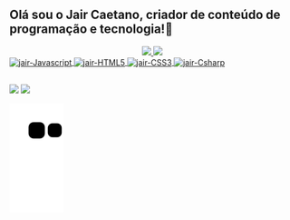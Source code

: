 ## Olá sou o Jair Caetano, criador de conteúdo de programação e tecnologia!👋
<div align="center">
<a href="https://github.com/jair1990silva">
<img height="140em" src="https://github-readme-stats.vercel.app/api?username=jair1990silva&show_icons=true&theme=dark&include_all_commits=true&count_private=true"/>
<img height="180em" src="https://github-readme-stats.vercel.app/api/top-langs/?username=jair1990silva&layout=compact&langs_count=7&theme=dark"/>
</div>
<div style="display: inline_block">
  <img align="center" alt="jair-Javascript" height="40" width="80" src="https://img.shields.io/badge/JavaScript-F7DF1E?style=for-the-badge&logo=javascript&logoColor=black">
  <img align="center" alt="jair-HTML5" height="40" width="80" src="https://img.shields.io/badge/HTML5-E34F26?style=for-the-badge&logo=html5&logoColor=white">
  <img align="center" alt="jair-CSS3" height="40" width="80" src="https://img.shields.io/badge/CSS3-1572B6?style=for-the-badge&logo=css3&logoColor=white">
  <img align="center" alt="jair-Csharp" height="40" width="80" src="https://img.shields.io/badge/C%23-239120?style=for-the-badge&logo=c-sharp&logoColor=white">
 </div>
  
 ##

<div> 
 <a href="https://instagram.com/jair_C_silva" target="_blank"><img src="https://img.shields.io/badge/-Instagram-%23E4405F?style=for-the-badge&logo=instagram&logoColor=white" target="_blank"></a>
 <a  href="https://www.linkedin.com/in/jair-caetano-397380231" target="_blank"><img src="https://img.shields.io/badge/-LinkedIn-%230077B5?style=for-the-badge&logo=linkedin&logoColor=white" target="_blank"></a>

![Snake animation](https://github.com/jair1990silva/jair1990silva/blob/output/github-contribution-grid-snake.svg)
</div>
  
  
